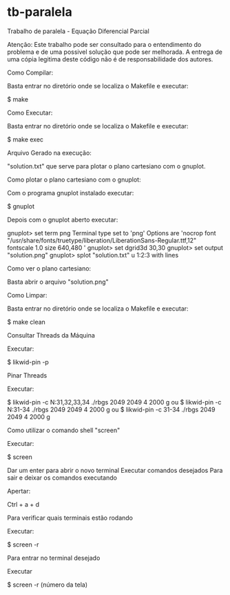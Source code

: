 tb-paralela
===========

Trabalho de paralela - Equação Diferencial Parcial

Atenção: Este trabalho pode ser consultado para o entendimento
do problema e de uma possivel solução que pode ser melhorada.
A entrega de uma cópia legitima deste código não é de
responsabilidade dos autores.

Como Compilar:

Basta entrar no diretório onde se localiza o Makefile e executar:

$ make

Como Executar:

Basta entrar no diretório onde se localiza o Makefile e executar:

$ make exec


Arquivo Gerado na execução:

"solution.txt" que serve para plotar o plano cartesiano com o gnuplot.


Como plotar o plano cartesiano com o gnuplot:

Com o programa gnuplot instalado executar:

$ gnuplot

Depois com o gnuplot aberto executar:

gnuplot> set term png
Terminal type set to 'png'
Options are 'nocrop font "/usr/share/fonts/truetype/liberation/LiberationSans-Regular.ttf,12" fontscale 1.0 size 640,480 '
gnuplot> set dgrid3d 30,30
gnuplot> set output "solution.png"
gnuplot> splot "solution.txt" u 1:2:3 with lines


Como ver o plano cartesiano:

Basta abrir o arquivo "solution.png"


Como Limpar:

Basta entrar no diretório onde se localiza o Makefile e executar:

$ make clean


Consultar Threads da Máquina

Executar:

$ likwid-pin -p


Pinar Threads

Executar:

$ likwid-pin -c N:31,32,33,34  ./rbgs 2049 2049 4 2000 g
ou
$ likwid-pin -c N:31-34  ./rbgs 2049 2049 4 2000 g
ou
$ likwid-pin -c 31-34  ./rbgs 2049 2049 4 2000 g


Como utilizar o comando shell "screen"

Executar:

$ screen

Dar um enter para abrir o novo terminal
Executar comandos desejados
Para sair e deixar os comandos executando

Apertar:

Ctrl + a + d

Para verificar quais terminais estão rodando

Executar:

$ screen -r

Para entrar no terminal desejado

Executar

$ screen -r (número da tela)
